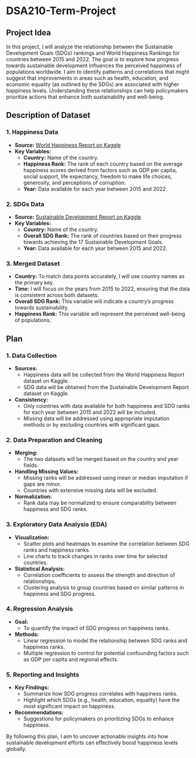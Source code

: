 # DSA210-Term-Project

## Project Idea
In this project, I will analyze the relationship between the Sustainable Development Goals (SDGs) rankings and World Happiness Rankings for countries between 2015 and 2022. The goal is to explore how progress towards sustainable development influences the perceived happiness of populations worldwide. I aim to identify patterns and correlations that might suggest that improvements in areas such as health, education, and economic equality (as outlined by the SDGs) are associated with higher happiness levels. Understanding these relationships can help policymakers prioritize actions that enhance both sustainability and well-being.


## Description of Dataset
### 1. Happiness Data
- **Source:** [World Happiness Report on Kaggle](https://www.kaggle.com/datasets/mathurinache/world-happiness-report)
- **Key Variables:**
  - **Country:** Name of the country.
  - **Happiness Rank:** The rank of each country based on the average happiness scores derived from factors such as GDP per capita, social support, life expectancy, freedom to make life choices, generosity, and perceptions of corruption.
  - **Year:** Data available for each year between 2015 and 2022.

### 2. SDGs Data
- **Source:** [Sustainable Development Report on Kaggle](https://www.kaggle.com/datasets/sazidthe1/sustainable-development-report/data)
- **Key Variables:**
  - **Country:** Name of the country.
  - **Overall SDG Rank:** The rank of countries based on their progress towards achieving the 17 Sustainable Development Goals.
  - **Year:** Data available for each year between 2015 and 2022.

### 3. Merged Dataset
- **Country:** To match data points accurately, I will use country names as the primary key.
- **Time:** I will focus on the years from 2015 to 2022, ensuring that the data is consistent across both datasets.
- **Overall SDG Rank:** This variable will indicate a country’s progress towards sustainability.
- **Happiness Rank:** This variable will represent the perceived well-being of populations.


## Plan
### 1. Data Collection
- **Sources:**  
  - Happiness data will be collected from the World Happiness Report dataset on Kaggle.  
  - SDG data will be obtained from the Sustainable Development Report dataset on Kaggle.  
- **Consistency:**  
  - Only countries with data available for both happiness and SDG ranks for each year between 2015 and 2022 will be included.  
  - Missing data will be addressed using appropriate imputation methods or by excluding countries with significant gaps.

### 2. Data Preparation and Cleaning
- **Merging:**  
  - The two datasets will be merged based on the country and year fields.  
- **Handling Missing Values:**  
  - Missing ranks will be addressed using mean or median imputation if gaps are minor.  
  - Countries with extensive missing data will be excluded.  
- **Normalization:**  
  - Rank data may be normalized to ensure comparability between happiness and SDG ranks.

### 3. Exploratory Data Analysis (EDA)
- **Visualization:**  
  - Scatter plots and heatmaps to examine the correlation between SDG ranks and happiness ranks.  
  - Line charts to track changes in ranks over time for selected countries.  
- **Statistical Analysis:**  
  - Correlation coefficients to assess the strength and direction of relationships.  
  - Clustering analysis to group countries based on similar patterns in happiness and SDG progress.

### 4. Regression Analysis
- **Goal:**  
  - To quantify the impact of SDG progress on happiness ranks.  
- **Methods:**  
  - Linear regression to model the relationship between SDG ranks and happiness ranks.  
  - Multiple regression to control for potential confounding factors such as GDP per capita and regional effects.

### 5. Reporting and Insights
- **Key Findings:**  
  - Summarize how SDG progress correlates with happiness ranks.  
  - Highlight which SDGs (e.g., health, education, equality) have the most significant impact on happiness.  
- **Recommendations:**  
  - Suggestions for policymakers on prioritizing SDGs to enhance happiness.  

By following this plan, I aim to uncover actionable insights into how sustainable development efforts can effectively boost happiness levels globally.
